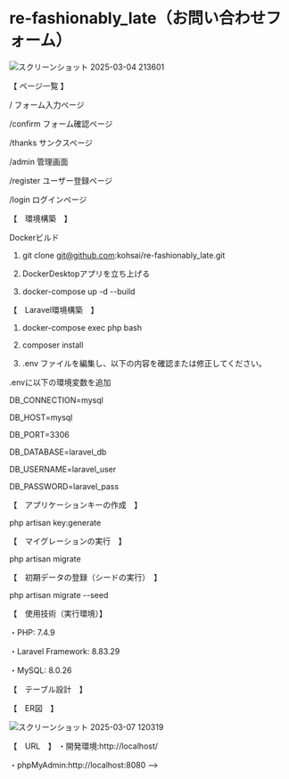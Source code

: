 # re-fashionably_late（お問い合わせフォーム）

![スクリーンショット 2025-03-04 213601](https://github.com/user-attachments/assets/f5942757-e493-4837-bb4f-1ce379d6888a)

【 ページ一覧 】

/               フォーム入力ページ

/confirm        フォーム確認ページ

/thanks	        サンクスページ

/admin          管理画面

/register	    ユーザー登録ページ

/login          ログインページ



【　環境構築　】

Dockerビルド

1.  git clone git@github.com:kohsai/re-fashionably_late.git

2.  DockerDesktopアプリを立ち上げる

3.  docker-compose up -d --build


【　Laravel環境構築　】

1.  docker-compose exec php bash

2.  composer install

3.  .env ファイルを編集し、以下の内容を確認または修正してください。

.envに以下の環境変数を追加


DB_CONNECTION=mysql

DB_HOST=mysql

DB_PORT=3306

DB_DATABASE=laravel_db

DB_USERNAME=laravel_user

DB_PASSWORD=laravel_pass


【　アプリケーションキーの作成　】

php artisan key:generate

【　マイグレーションの実行　】

php artisan migrate


【　初期データの登録（シードの実行）　】

php artisan migrate --seed


【　使用技術（実行環境）】

・PHP: 7.4.9

・Laravel Framework: 8.83.29

・MySQL: 8.0.26

【　テーブル設計　】

【　ER図　】

![スクリーンショット 2025-03-07 120319](https://github.com/user-attachments/assets/d2bef741-a5d6-4e7d-b41e-d07e35f1f6b1)


【　URL　】
・開発環境:http://localhost/

・phpMyAdmin:http://localhost:8080 -->
